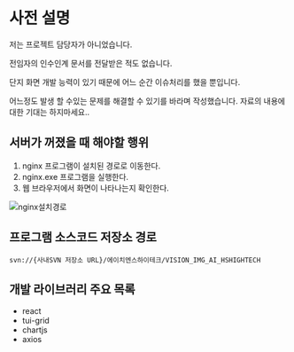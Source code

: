 # 사전 설명
저는 프로젝트 담당자가 아니었습니다.

전임자의 인수인계 문서를 전달받은 적도 없습니다.

단지 화면 개발 능력이 있기 때문에 어느 순간 이슈처리를 했을 뿐입니다.

어느정도 발생 할 수있는 문제를 해결할 수 있기를 바라며 작성했습니다. 자료의 내용에 대한 기대는 하지마세요..

## 서버가 꺼졌을 때 해야할 행위
1. nginx 프로그램이 설치된 경로로 이동한다.
2. nginx.exe 프로그램을 실행한다.
3. 웹 브라우저에서 화면이 나타나는지 확인한다.

![nginx설치경로](https://github.com/isos-consulting/feto/assets/49608580/cc13dafa-2381-482d-b028-e3cd2f3dd50d)

## 프로그램 소스코드 저장소 경로
`svn://{사내SVN 저장소 URL}/에이치엔스하이테크/VISION_IMG_AI_HSHIGHTECH`

## 개발 라이브러리 주요 목록
- react
- tui-grid
- chartjs
- axios
